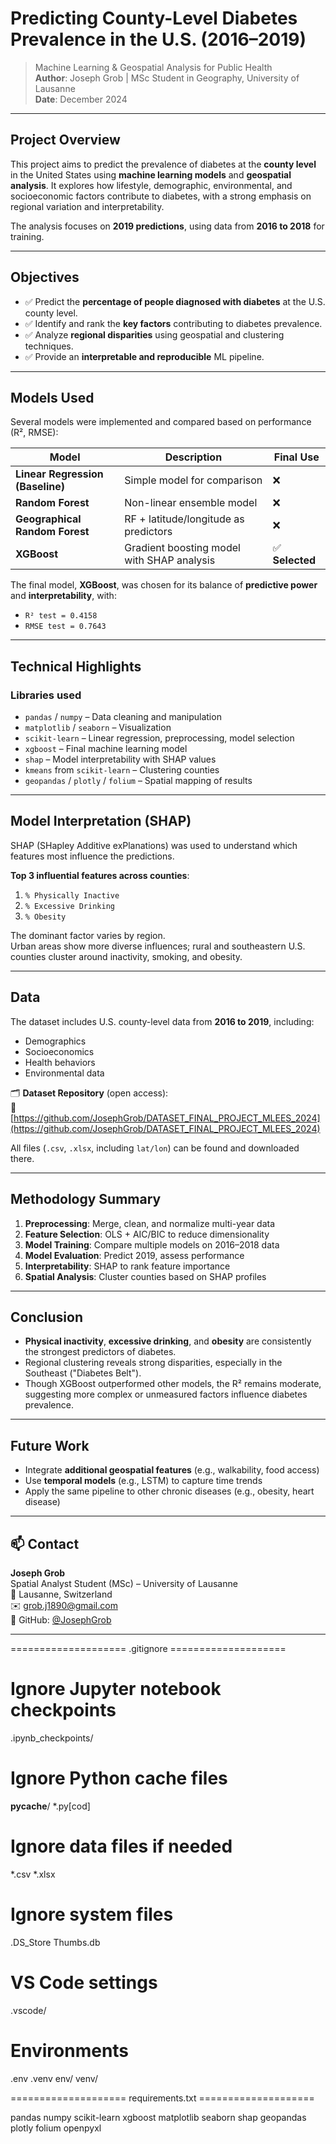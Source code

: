 

# Predicting County-Level Diabetes Prevalence in the U.S. (2016–2019)

> Machine Learning & Geospatial Analysis for Public Health  
> **Author**: Joseph Grob | MSc Student in Geography, University of Lausanne  
> **Date**: December 2024  

---

## Project Overview

This project aims to predict the prevalence of diabetes at the **county level** in the United States using **machine learning models** and **geospatial analysis**. It explores how lifestyle, demographic, environmental, and socioeconomic factors contribute to diabetes, with a strong emphasis on regional variation and interpretability.

The analysis focuses on **2019 predictions**, using data from **2016 to 2018** for training.

---

## Objectives

- ✅ Predict the **percentage of people diagnosed with diabetes** at the U.S. county level.
- ✅ Identify and rank the **key factors** contributing to diabetes prevalence.
- ✅ Analyze **regional disparities** using geospatial and clustering techniques.
- ✅ Provide an **interpretable and reproducible** ML pipeline.

---

## Models Used

Several models were implemented and compared based on performance (R², RMSE):

| Model | Description | Final Use |
|-------|-------------|-----------|
| **Linear Regression (Baseline)** | Simple model for comparison | ❌ |
| **Random Forest** | Non-linear ensemble model | ❌ |
| **Geographical Random Forest** | RF + latitude/longitude as predictors | ❌ |
| **XGBoost** | Gradient boosting model with SHAP analysis | ✅ **Selected** |

The final model, **XGBoost**, was chosen for its balance of **predictive power** and **interpretability**, with:
- `R² test = 0.4158`
- `RMSE test = 0.7643`

---

## Technical Highlights

### Libraries used
- `pandas` / `numpy` – Data cleaning and manipulation  
- `matplotlib` / `seaborn` – Visualization  
- `scikit-learn` – Linear regression, preprocessing, model selection  
- `xgboost` – Final machine learning model  
- `shap` – Model interpretability with SHAP values  
- `kmeans` from `scikit-learn` – Clustering counties  
- `geopandas` / `plotly` / `folium` – Spatial mapping of results  


---

## Model Interpretation (SHAP)

SHAP (SHapley Additive exPlanations) was used to understand which features most influence the predictions.

**Top 3 influential features across counties**:
1. `% Physically Inactive`
2. `% Excessive Drinking`
3. `% Obesity`

The dominant factor varies by region.  
Urban areas show more diverse influences; rural and southeastern U.S. counties cluster around inactivity, smoking, and obesity.

---

## Data

The dataset includes U.S. county-level data from **2016 to 2019**, including:
- Demographics
- Socioeconomics
- Health behaviors
- Environmental data

🗂️ **Dataset Repository** (open access):  
🔗 [https://github.com/JosephGrob/DATASET_FINAL_PROJECT_MLEES_2024](https://github.com/JosephGrob/DATASET_FINAL_PROJECT_MLEES_2024)

All files (`.csv`, `.xlsx`, including `lat/lon`) can be found and downloaded there.

---

## Methodology Summary

1. **Preprocessing**: Merge, clean, and normalize multi-year data  
2. **Feature Selection**: OLS + AIC/BIC to reduce dimensionality  
3. **Model Training**: Compare multiple models on 2016–2018 data  
4. **Model Evaluation**: Predict 2019, assess performance  
5. **Interpretability**: SHAP to rank feature importance  
6. **Spatial Analysis**: Cluster counties based on SHAP profiles

---

## Conclusion

- **Physical inactivity**, **excessive drinking**, and **obesity** are consistently the strongest predictors of diabetes.
- Regional clustering reveals strong disparities, especially in the Southeast ("Diabetes Belt").
- Though XGBoost outperformed other models, the R² remains moderate, suggesting more complex or unmeasured factors influence diabetes prevalence.

---

## Future Work

- Integrate **additional geospatial features** (e.g., walkability, food access)
- Use **temporal models** (e.g., LSTM) to capture time trends
- Apply the same pipeline to other chronic diseases (e.g., obesity, heart disease)

---

## 📫 Contact

**Joseph Grob**  
Spatial Analyst Student (MSc) – University of Lausanne  
📍 Lausanne, Switzerland  
✉️ grob.j1890@gmail.com  
📎 GitHub: [@JosephGrob](https://github.com/JosephGrob)

---


==================== .gitignore ====================

# Ignore Jupyter notebook checkpoints
.ipynb_checkpoints/

# Ignore Python cache files
__pycache__/
*.py[cod]

# Ignore data files if needed
*.csv
*.xlsx

# Ignore system files
.DS_Store
Thumbs.db

# VS Code settings
.vscode/

# Environments
.env
.venv
env/
venv/

==================== requirements.txt ====================

pandas
numpy
scikit-learn
xgboost
matplotlib
seaborn
shap
geopandas
plotly
folium
openpyxl


